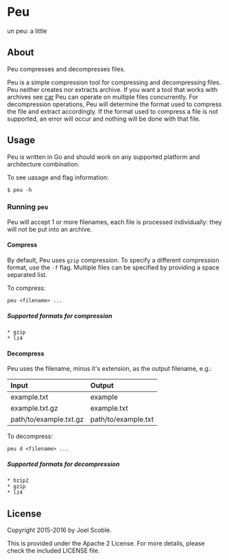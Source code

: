 Peu
=====
un peu: a little

## About
Peu compresses and decompresses files.

Peu is a simple compression tool for compressing and decompressing files. Peu neither creates nor extracts archive. If you want a tool that works with archives see [car](https://github.com/mohae/car) Peu can operate on multiple files concurrently. For decompression operations, Peu will determine the format used to compress the file and extract accordingly. If the format used to compress a file is not supported, an error will occur and nothing will be done with that file.

## Usage
Peu is written in Go and should work on any supported platform and architecture combination.

To see uasage and flag information: 

    $ peu -h

### Running `peu`
Peu will accept 1 or more filenames, each file is processed individually: they will not be put into an archive.

#### Compress
By default, Peu uses `gzip` compression. To specify a different compression format, use the `-f` flag. Multiple files can be specified by providing a space separated list.

To compress:

    peu <filename> ...

##### Supported formats for compression
    * gzip  
    * lz4

#### Decompress
Peu uses the filename, minus it's extension, as the output filename, e.g.:

Input | Output  
:--|:--  
example.txt | example  
example.txt.gz | example.txt  
path/to/example.txt.gz | path/to/example.txt  


To decompress:

    peu d <filename> ...

##### Supported formats for decompression
    * bzip2
	* gzip
	* lz4

## License
Copyright 2015-2016 by Joel Scoble.

This is provided under the Apache 2 License. For more details, please check the included LICENSE file.
